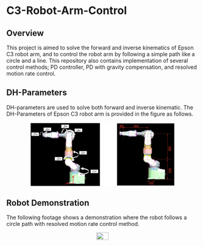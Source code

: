 # C3-Robot-Arm-Control
## Overview
This project is aimed to solve the forward and inverse kinematics of Epson C3 robot arm, and to control the robot arm by following a simple path like a circle and a line. This repository also contains implementation of several control methods; PD controller, PD with gravity compensation, and resolved motion rate control. 

## DH-Parameters
DH-parameters are used to solve both forward and inverse kinematic. The DH-Parameters of Epson C3 robot arm is provided in the figure as follows.
<p align="center">
  <img width=75% height=75% src="https://github.com/AdamPurnomo/C3-Robot-Arm-Control/blob/main/Images/robot.PNG?raw=true">
</p>

## Robot Demonstration
The following footage shows a demonstration where the robot follows a circle path with resolved motion rate control method.
<p align="center">
  <img width=25% height=25% src="https://github.com/AdamPurnomo/C3-Robot-Arm-Control/blob/main/Images/demo.gif?raw=true">
</p>

